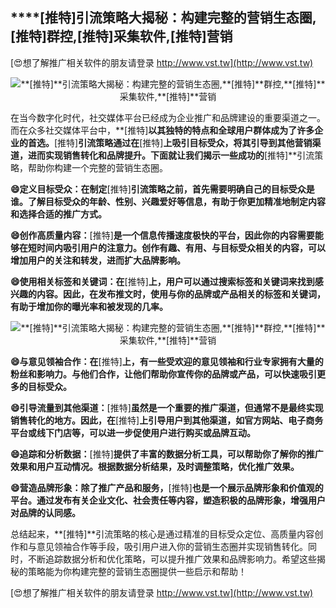 ## ****[推特]**引流策略大揭秘：构建完整的营销生态圈,**[推特]**群控,**[推特]**采集软件,**[推特]**营销**

[😍想了解推广相关软件的朋友请登录 http://www.vst.tw](http://www.vst.tw)

 <center><img src="https://vst.tw/MP4/tuiguang/png/2.png" alt="**[推特]**引流策略大揭秘：构建完整的营销生态圈,**[推特]**群控,**[推特]**采集软件,**[推特]**营销"></center>

在当今数字化时代，社交媒体平台已经成为企业推广和品牌建设的重要渠道之一。而在众多社交媒体平台中，**[推特]**以其独特的特点和全球用户群体成为了许多企业的首选。**[推特]**引流策略通过在**[推特]**上吸引目标受众，将其引导到其他营销渠道，进而实现销售转化和品牌提升。下面就让我们揭示一些成功的**[推特]**引流策略，帮助你构建一个完整的营销生态圈。

**😄定义目标受众：在制定**[推特]**引流策略之前，首先需要明确自己的目标受众是谁。了解目标受众的年龄、性别、兴趣爱好等信息，有助于你更加精准地制定内容和选择合适的推广方式。**

**😄创作高质量内容：**[推特]**是一个信息传播速度极快的平台，因此你的内容需要能够在短时间内吸引用户的注意力。创作有趣、有用、与目标受众相关的内容，可以增加用户的关注和转发，进而扩大品牌影响。**

**😄使用相关标签和关键词：在**[推特]**上，用户可以通过搜索标签和关键词来找到感兴趣的内容。因此，在发布推文时，使用与你的品牌或产品相关的标签和关键词，有助于增加你的曝光率和被发现的几率。**

 <center><img src="https://vst.tw/MP4/tuiguang/png/7.png" alt="**[推特]**引流策略大揭秘：构建完整的营销生态圈,**[推特]**群控,**[推特]**采集软件,**[推特]**营销"></center>

**😄与意见领袖合作：在**[推特]**上，有一些受欢迎的意见领袖和行业专家拥有大量的粉丝和影响力。与他们合作，让他们帮助你宣传你的品牌或产品，可以快速吸引更多的目标受众。**

**😄引导流量到其他渠道：**[推特]**虽然是一个重要的推广渠道，但通常不是最终实现销售转化的地方。因此，在**[推特]**上引导用户到其他渠道，如官方网站、电子商务平台或线下门店等，可以进一步促使用户进行购买或品牌互动。**

**😄追踪和分析数据：**[推特]**提供了丰富的数据分析工具，可以帮助你了解你的推广效果和用户互动情况。根据数据分析结果，及时调整策略，优化推广效果。**

**😄营造品牌形象：除了推广产品和服务，**[推特]**也是一个展示品牌形象和价值观的平台。通过发布有关企业文化、社会责任等内容，塑造积极的品牌形象，增强用户对品牌的认同感。**

总结起来，**[推特]**引流策略的核心是通过精准的目标受众定位、高质量内容创作和与意见领袖合作等手段，吸引用户进入你的营销生态圈并实现销售转化。同时，不断追踪数据分析和优化策略，可以提升推广效果和品牌影响力。希望这些揭秘的策略能为你构建完整的营销生态圈提供一些启示和帮助！

[😍想了解推广相关软件的朋友请登录 http://www.vst.tw](http://www.vst.tw)



